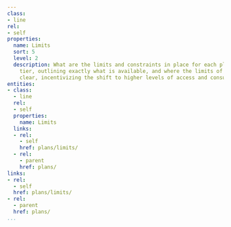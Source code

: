 ```yaml
---
class:
- line
rel:
- self
properties:
  name: Limits
  sort: 5
  level: 2
  description: What are the limits and constraints in place for each plan and access
    tier, outlining exactly what is available, and where the limits of the plans become
    clear, incentivizing the shift to higher levels of access and consumption.
entities:
- class:
  - line
  rel:
  - self
  properties:
    name: Limits
  links:
  - rel:
    - self
    href: plans/limits/
  - rel:
    - parent
    href: plans/
links:
- rel:
  - self
  href: plans/limits/
- rel:
  - parent
  href: plans/
...
```


